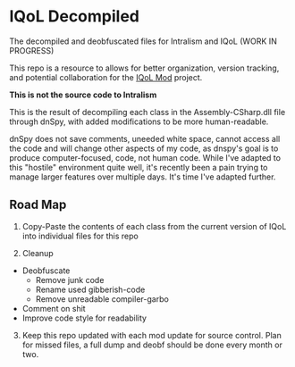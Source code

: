# IQoL Decompiled
The decompiled and deobfuscated files for Intralism and IQoL (WORK IN PROGRESS)

This repo is a resource to allows for better organization, version tracking, and potential collaboration for the [IQoL Mod](https://github.com/FlyingRabidUnicornPig/IntralismQoLMod) project.

__**This is not the source code to Intralism**__

This is the result of decompiling each class in the Assembly-CSharp.dll file through dnSpy, with added modifications to be more human-readable.

dnSpy does not save comments, uneeded white space, cannot access all the code and will change other aspects of my code, as dnspy's goal is to produce computer-focused, code, not human code. While I've adapted to this "hostile" environment quite well, it's recently been a pain trying to manage larger features over multiple days. It's time I've adapted further.

## Road Map

1. Copy-Paste the contents of each class from the current version of IQoL into individual files for this repo
 
2. Cleanup
  - Deobfuscate
     - Remove junk code
     - Rename used gibberish-code
     - Remove unreadable compiler-garbo
  - Comment on shit
  - Improve code style for readability
3. Keep this repo updated with each mod update for source control. Plan for missed files, a full dump and deobf should be done every month or two.
